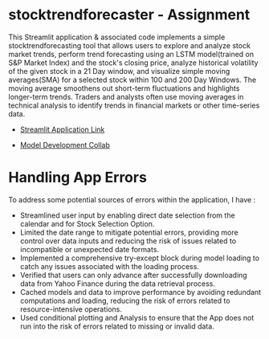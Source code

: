 # stocktrendforecaster - Assignment
This Streamlit application & associated code implements a simple stocktrendforecasting tool that allows users to explore and analyze stock market trends, perform trend forecasting using an LSTM model(trained on S&P Market Index) and the stock's closing price, analyze historical volatility of the given stock in a 21 Day window, and visualize simple moving averages(SMA) for a selected stock within 100 and 200 Day Windows. The moving average smoothens out short-term fluctuations and highlights longer-term trends. Traders and analysts often use moving averages in technical analysis to identify trends in financial markets or other time-series data.


- [Streamlit Application Link](https://stocktrendforecastery.streamlit.app/)  <br /> 

- [Model Development Collab](https://colab.research.google.com/drive/15SxY-8mcUolcxDaMdQmcssatn0m2Ted0#scrollTo=D-bvST_r5PMu)   <br /> 

# Handling App Errors
To address some potential sources of errors within the application, I have :

- Streamlined user input by enabling direct date selection from the calendar and for Stock Selection Option.
- Limited the date range to mitigate potential errors, providing more control over data inputs and reducing the risk of issues related to incompatible or unexpected date formats.
- Implemented a comprehensive try-except block during model loading to catch any issues associated with the loading process.
- Verified that users can only advance after successfully downloading data from Yahoo Finance during the data retrieval process.
- Cached models and data to improve performance by avoiding redundant computations and loading, reducing the risk of errors related to resource-intensive operations.
- Used conditional plotting and Analysis to ensure that the App does not run into the risk of errors related to missing or invalid data.
   
